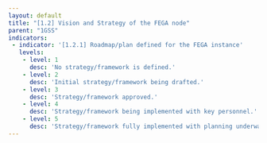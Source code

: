 ```yaml
---
layout: default
title: "[1.2] Vision and Strategy of the FEGA node"
parent: "1GSS"
indicators:
 - indicator: '[1.2.1] Roadmap/plan defined for the FEGA instance'
   levels:
    - level: 1
      desc: 'No strategy/framework is defined.'
    - level: 2
      desc: 'Initial strategy/framework being drafted.'
    - level: 3  
      desc: 'Strategy/framework approved.'
    - level: 4
      desc: 'Strategy/framework being implemented with key personnel.'
    - level: 5
      desc: 'Strategy/framework fully implemented with planning underway for the next 4 years.'
---
```

